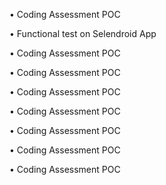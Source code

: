 •	Coding Assessment POC

• Functional test on Selendroid App


•	Coding Assessment POC

•	Coding Assessment POC

•	Coding Assessment POC

•	Coding Assessment POC

•	Coding Assessment POC

•	Coding Assessment POC

•	Coding Assessment POC
